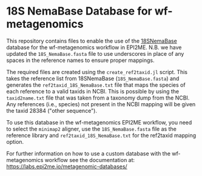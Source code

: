 # 18S NemaBase Database for wf-metagenomics

This repository contains files to enable the use of the [18SNemaBase](https://github.com/WormsEtAl/18SNemaBase) database for the wf-metagenomics workflow in EPI2ME. N.B. we have updated the `18S_NemaBase.fasta` file to use underscores in place of any spaces in the reference names to ensure proper mappings.

The required files are created using the `create_ref2taxid.jl` script. This takes the reference list from 18SNemaBase (`18S_NemaBase.fasta`) and generates the `ref2taxid_18S_NemaBase.txt` file that maps the species of each reference to a valid taxids in NCBI. This is possible by using the `taxid2name.txt` file that was taken from a taxonomy dump from the NCBI. Any references (i.e., species) not present in the NCBI mapping will be given the taxid 28384 ("other sequence").

To use this database in the wf-metagenomics EPI2ME workflow, you need to select the `minimap2` aligner, use the `18S_NemaBase.fasta` file as the reference library and `ref2taxid_18S_NemaBase.txt` for the ref2taxid mapping option.

For further information on how to use a custom database with the wf-metagenomics workflow see the documentation at: https://labs.epi2me.io/metagenomic-databases/
